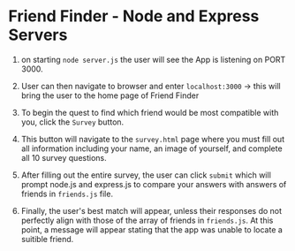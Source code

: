 # Friend Finder - Node and Express Servers

1. on starting ```node server.js``` the user will see the App is listening on PORT 3000.

2. User can then navigate to browser and enter ```localhost:3000``` -> this will bring the user to the home page of Friend Finder

3. To begin the quest to find which friend would be most compatible with you, click the ```Survey``` button.

4. This button will navigate to the ```survey.html``` page where you must fill out all information including your name, an image of yourself, and complete all 10 survey questions.

5. After filling out the entire survey, the user can click ```submit``` which will prompt node.js and express.js to compare your answers with answers of friends in ```friends.js``` file.

6. Finally, the user's best match will appear, unless their responses do not perfectly align with those of the array of friends in ```friends.js```. At this point, a message will appear stating that the app was unable to locate a suitible friend.
